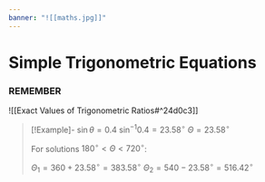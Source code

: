 ```yaml
---
banner: "![[maths.jpg]]"
---
```

# Simple Trigonometric Equations

### REMEMBER

![[Exact Values of Trigonometric Ratios#^24d0c3]]


> [!Example]- $\sin \theta = 0.4$
> $\sin ^{-1} 0.4 = 23.58^\circ$
> $\Theta = 23.58^\circ$
> 
> For solutions $180^\circ<\Theta<720^\circ$:
> 
> $\Theta$<sub>1</sub>$= 360+23.58^\circ = 383.58^\circ$
> $\Theta$<sub>2</sub>$= 540-23.58^\circ = 516.42^\circ$

